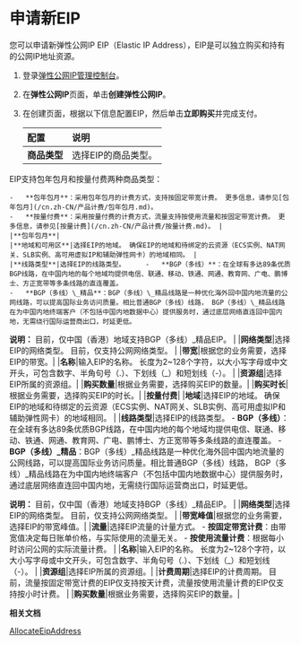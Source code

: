 # 申请新EIP

您可以申请新弹性公网IP EIP（Elastic IP Address），EIP是可以独立购买和持有的公网IP地址资源。

1.  登录[弹性公网IP管理控制台](https://vpc.console.aliyun.com/eip)。

2.  在**弹性公网IP**页面，单击**创建弹性公网IP**。

3.  在创建页面，根据以下信息配置EIP，然后单击**立即购买**并完成支付。

    |配置|说明|
    |:-|:-|
    |**商品类型**|选择EIP的商品类型。

EIP支持包年包月和按量付费两种商品类型：

    -   **包年包月**：采用包年包月的计费方式，支持按固定带宽计费。 更多信息，请参见[包年包月](/cn.zh-CN/产品计费/包年包月.md)。
    -   **按量付费**：采用按量付费的计费方式，流量支持按使用流量和按固定带宽计费。 更多信息，请参见[按量计费](/cn.zh-CN/产品计费/按量计费.md)。 |
    |**包年包月**|
    |**地域和可用区**|选择EIP的地域。 确保EIP的地域和待绑定的云资源（ECS实例、NAT网关、SLB实例、高可用虚拟IP和辅助弹性网卡）的地域相同。 |
    |**线路类型**|选择EIP的线路类型。     -   **BGP（多线）**：在全球有多达89条优质BGP线路，在中国内地的每个地域均提供电信、联通、移动、铁通、网通、教育网、广电、鹏博士、方正宽带等多条线路的直连覆盖。
    -   **BGP（多线）\_精品**：BGP（多线）\_精品线路是一种优化海外回中国内地流量的公网线路，可以提高国际业务访问质量。相比普通BGP（多线）线路， BGP（多线）\_精品线路在为中国内地终端客户（不包括中国内地数据中心）提供服务时，通过底层网络直连回中国内地，无需绕行国际运营商出口，时延更低。

**说明：** 目前，仅中国（香港）地域支持BGP（多线）\_精品EIP。 |
    |**网络类型**|选择EIP的网络类型。 目前，仅支持公网网络类型。 |
    |**带宽**|根据您的业务需要，选择EIP的带宽。|
    |**名称**|输入EIP的名称。 长度为2~128个字符，以大小写字母或中文开头，可包含数字、半角句号（.）、下划线（\_）和短划线（-）。 |
    |**资源组**|选择EIP所属的资源组。|
    |**购买数量**|根据业务需要，选择购买EIP的数量。|
    |**购买时长**|根据业务需要，选择购买EIP的时长。|
    |**按量付费**|
    |**地域**|选择EIP的地域。 确保EIP的地域和待绑定的云资源（ECS实例、NAT网关、SLB实例、高可用虚拟IP和辅助弹性网卡）的地域相同。 |
    |**线路类型**|选择EIP的线路类型。     -   **BGP（多线）**：在全球有多达89条优质BGP线路，在中国内地的每个地域均提供电信、联通、移动、铁通、网通、教育网、广电、鹏博士、方正宽带等多条线路的直连覆盖。
    -   **BGP（多线）\_精品**：BGP（多线）\_精品线路是一种优化海外回中国内地流量的公网线路，可以提高国际业务访问质量。相比普通BGP（多线）线路， BGP（多线）\_精品线路在为中国内地终端客户（不包括中国内地数据中心）提供服务时，通过底层网络直连回中国内地，无需绕行国际运营商出口，时延更低。

**说明：** 目前，仅中国（香港）地域支持BGP（多线）\_精品EIP。 |
    |**网络类型**|选择EIP的网络类型。 目前，仅支持公网网络类型。 |
    |**带宽峰值**|根据您的业务需要，选择EIP的带宽峰值。|
    |**流量**|选择EIP流量的计量方式。     -   **按固定带宽计费**：由带宽值决定每日账单价格，与实际使用的流量无关。
    -   **按使用流量计费**：根据每小时访问公网的实际流量计费。 |
    |**名称**|输入EIP的名称。 长度为2~128个字符，以大小写字母或中文开头，可包含数字、半角句号（.）、下划线（\_）和短划线（-）。 |
    |**资源组**|选择EIP所属的资源组。|
    |**计费周期**|选择EIP的计费周期。 目前，流量按固定带宽计费的EIP仅支持按天计费，流量按使用流量计费的EIP仅支持按小时计费。 |
    |**购买数量**|根据业务需要，选择购买EIP的数量。|


**相关文档**  


[AllocateEipAddress](/cn.zh-CN/API参考/弹性公网IP/AllocateEipAddress.md)

